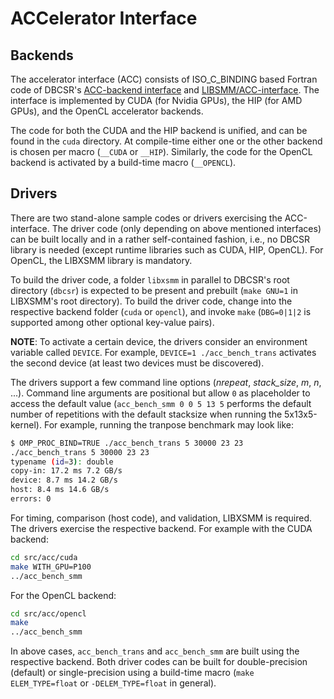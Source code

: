 # ACCelerator Interface

## Backends

The accelerator interface (ACC) consists of ISO_C_BINDING based Fortran code of DBCSR's [ACC-backend interface](https://github.com/cp2k/dbcsr/blob/develop/src/acc/acc.h) and [LIBSMM/ACC-interface](https://github.com/cp2k/dbcsr/blob/develop/src/acc/acc_libsmm.h). The interface is implemented by CUDA (for Nvidia GPUs), the HIP (for AMD GPUs), and the OpenCL accelerator backends.

The code for both the CUDA and the HIP backend is unified, and can be found in the `cuda` directory. At compile-time either one or the other backend is chosen per macro (`__CUDA` or `__HIP`). Similarly, the code for the OpenCL backend is activated by a build-time macro (`__OPENCL`).

## Drivers

There are two stand-alone sample codes or drivers exercising the ACC-interface. The driver code (only depending on above mentioned interfaces) can be built locally and in a rather self-contained fashion, i.e., no DBCSR library is needed (except runtime libraries such as CUDA, HIP, OpenCL). For OpenCL, the LIBXSMM library is mandatory. 

To build the driver code, a folder `libxsmm` in parallel to DBCSR's root directory (`dbcsr`) is expected to be present and prebuilt (`make GNU=1` in LIBXSMM's root directory). To build the driver code, change into the respective backend folder (`cuda` or `opencl`), and invoke `make` (`DBG=0|1|2` is supported among other optional key-value pairs).

**NOTE**: To activate a certain device, the drivers consider an environment variable called `DEVICE`. For example, `DEVICE=1 ./acc_bench_trans` activates the second device (at least two devices must be discovered).

The drivers support a few command line options (_nrepeat_, _stack_size_, _m_, _n_, ...). Command line arguments are positional but allow `0` as placeholder to access the default value (`acc_bench_smm 0 0 5 13 5` performs the default number of repetitions with the default stacksize when running the 5x13x5-kernel). For example, running the tranpose benchmark may look like:

```bash
$ OMP_PROC_BIND=TRUE ./acc_bench_trans 5 30000 23 23
./acc_bench_trans 5 30000 23 23
typename (id=3): double
copy-in: 17.2 ms 7.2 GB/s
device: 8.7 ms 14.2 GB/s
host: 8.4 ms 14.6 GB/s
errors: 0
```

For timing, comparison (host code), and validation, LIBXSMM is required. The drivers exercise the respective backend. For example with the CUDA backend:

```bash
cd src/acc/cuda
make WITH_GPU=P100
../acc_bench_smm
```

For the OpenCL backend:

```bash
cd src/acc/opencl
make
../acc_bench_smm
```

In above cases, `acc_bench_trans` and `acc_bench_smm` are built using the respective backend. Both driver codes can be built for double-precision (default) or single-precision using a build-time macro (`make ELEM_TYPE=float` or `-DELEM_TYPE=float` in general).
